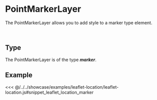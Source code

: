 # PointMarkerLayer

The PointMarkerLayer allows you to add style to a marker type element.

<br/>
<DocumentationLoad path="/guide/api/PointMarkerLayer.html"/>

## Type

The PointMarkerLayer is of the type ***marker***.

## Example

<<< @/../../showcase/examples/leaflet-location/leaflet-location.js#snippet_leaflet_location_marker
